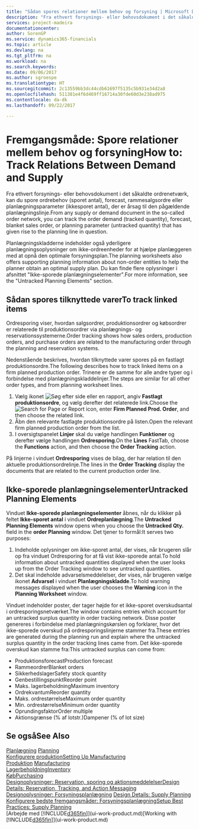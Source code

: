 ```yaml
---
title: "Sådan spores relationer mellem behov og forsyning | Microsoft Docs"
description: "Fra ethvert forsynings- eller behovsdokument i det såkaldte ordrenetværk, kan du spore ordrebehov (sporet antal), forecast, rammesalgsordre eller planlægningsparameter (ikkesporet antal), der er årsag til den pågældende planlægningslinje."
services: project-madeira
documentationcenter: 
author: SorenGP
ms.service: dynamics365-financials
ms.topic: article
ms.devlang: na
ms.tgt_pltfrm: na
ms.workload: na
ms.search.keywords: 
ms.date: 09/06/2017
ms.author: sgroespe
ms.translationtype: HT
ms.sourcegitcommit: 2c13559bb3dc44cdb61697f5135c5b931e34d2a8
ms.openlocfilehash: 511381e4f6d469ff16714a30fde60d3e238ad975
ms.contentlocale: da-dk
ms.lasthandoff: 09/22/2017

---
```

# <a name="how-to-track-relations-between-demand-and-supply"></a><span data-ttu-id="b1514-103">Fremgangsmåde: Spore relationer mellem behov og forsyning</span><span class="sxs-lookup"><span data-stu-id="b1514-103">How to: Track Relations Between Demand and Supply</span></span>
<span data-ttu-id="b1514-104">Fra ethvert forsynings- eller behovsdokument i det såkaldte ordrenetværk, kan du spore ordrebehov (sporet antal), forecast, rammesalgsordre eller planlægningsparameter (ikkesporet antal), der er årsag til den pågældende planlægningslinje.</span><span class="sxs-lookup"><span data-stu-id="b1514-104">From any supply or demand document in the so-called order network, you can track the order demand (tracked quantity), forecast, blanket sales order, or planning parameter (untracked quantity) that has given rise to the planning line in question.</span></span>

<span data-ttu-id="b1514-105">Planlægningskladderne indeholder også yderligere planlægningsoplysninger om ikke-ordreenheder for at hjælpe planlæggeren med at opnå den optimale forsyningsplan.</span><span class="sxs-lookup"><span data-stu-id="b1514-105">The planning worksheets also offers supporting planning information about non-order entities to help the planner obtain an optimal supply plan.</span></span> <span data-ttu-id="b1514-106">Du kan finde flere oplysninger i afsnittet "Ikke-sporede planlægningselementer".</span><span class="sxs-lookup"><span data-stu-id="b1514-106">For more information, see the "Untracked Planning Elements" section.</span></span>

## <a name="to-track-linked-items"></a><span data-ttu-id="b1514-107">Sådan spores tilknyttede varer</span><span class="sxs-lookup"><span data-stu-id="b1514-107">To track linked items</span></span>
<span data-ttu-id="b1514-108">Ordresporing viser, hvordan salgsordrer, produktionsordrer og købsordrer er relaterede til produktionsordrer via planlægnings- og reservationssystemerne.</span><span class="sxs-lookup"><span data-stu-id="b1514-108">Order tracking shows how sales orders, production orders, and purchase orders are related to the manufacturing order through the planning and reservation systems.</span></span>

<span data-ttu-id="b1514-109">Nedenstående beskrives, hvordan tilknyttede varer spores på en fastlagt produktionsordre.</span><span class="sxs-lookup"><span data-stu-id="b1514-109">The following describes how to track linked items on a firm planned production order.</span></span> <span data-ttu-id="b1514-110">Trinene er de samme for alle andre typer og i forbindelse med planlægningskladdelinjer.</span><span class="sxs-lookup"><span data-stu-id="b1514-110">The steps are similar for all other order types, and from planning worksheet lines.</span></span>

1. <span data-ttu-id="b1514-111">Vælg ikonet ![Søg efter side eller en rapport](media/ui-search/search_small.png "Søg efter side eller en rapport ikonet"), angiv **Fastlagt produktionsordre**, og vælg derefter det relaterede link.</span><span class="sxs-lookup"><span data-stu-id="b1514-111">Choose the ![Search for Page or Report](media/ui-search/search_small.png "Search for Page or Report icon") icon, enter **Firm Planned Prod. Order**, and then choose the related link.</span></span>
2. <span data-ttu-id="b1514-112">Åbn den relevante fastlagte produktionsordre på listen.</span><span class="sxs-lookup"><span data-stu-id="b1514-112">Open the relevant firm planned production order from the list.</span></span>
3. <span data-ttu-id="b1514-113">I oversigtspanelet **Linjer** skal du vælge handlingen **Funktioner** og derefter vælge handlingen **Ordresporing**.</span><span class="sxs-lookup"><span data-stu-id="b1514-113">On the **Lines** FastTab, choose the **Functions** action, and then choose the **Order Tracking** action.</span></span>

<span data-ttu-id="b1514-114">På linjerne i vinduet **Ordresporing** vises de bilag, der har relation til den aktuelle produktionsordrelinje.</span><span class="sxs-lookup"><span data-stu-id="b1514-114">The lines in the **Order Tracking** display the documents that are related to the current production order line.</span></span>

## <a name="untracked-planning-elements"></a><span data-ttu-id="b1514-115">Ikke-sporede planlægningselementer</span><span class="sxs-lookup"><span data-stu-id="b1514-115">Untracked Planning Elements</span></span>
<span data-ttu-id="b1514-116">Vinduet **Ikke-sporede planlægningselementer** åbnes, når du klikker på feltet **Ikke-sporet antal** i vinduet **Ordreplanlægning**.</span><span class="sxs-lookup"><span data-stu-id="b1514-116">The **Untracked Planning Elements** window opens when you choose the **Untracked Qty.** field in the **order Planning** window.</span></span> <span data-ttu-id="b1514-117">Det tjener to formål:</span><span class="sxs-lookup"><span data-stu-id="b1514-117">It serves two purposes:</span></span>

1. <span data-ttu-id="b1514-118">Indeholde oplysninger om ikke-sporet antal, der vises, når brugeren slår op fra vinduet Ordresporing for at få vist ikke-sporede antal.</span><span class="sxs-lookup"><span data-stu-id="b1514-118">To hold information about untracked quantities displayed when the user looks up from the Order Tracking window to see untracked quantities.</span></span>
2. <span data-ttu-id="b1514-119">Det skal indeholde advarselsmeddelelser, der vises, når brugeren vælge ikonet **Advarsel** i vinduet **Planlægningskladde**.</span><span class="sxs-lookup"><span data-stu-id="b1514-119">To hold warning messages displayed when the user chooses the **Warning** icon in the **Planning Worksheet** window.</span></span>

<span data-ttu-id="b1514-120">Vinduet indeholder poster, der tager højde for et ikke-sporet overskudsantal i ordresporingsnetværket.</span><span class="sxs-lookup"><span data-stu-id="b1514-120">The window contains entries which account for an untracked surplus quantity in order tracking network.</span></span> <span data-ttu-id="b1514-121">Disse poster genereres i forbindelse med planlægningskørslen og forklarer, hvor det ikke-sporede overskud på ordresporingslinjerne stammer fra.</span><span class="sxs-lookup"><span data-stu-id="b1514-121">These entries are generated during the planning run and explain where the untracked surplus quantity in the order tracking lines came from.</span></span> <span data-ttu-id="b1514-122">Det ikke-sporede overskud kan stamme fra:</span><span class="sxs-lookup"><span data-stu-id="b1514-122">This untracked surplus can come from:</span></span>

- <span data-ttu-id="b1514-123">Produktionsforecast</span><span class="sxs-lookup"><span data-stu-id="b1514-123">Production forecast</span></span>
- <span data-ttu-id="b1514-124">Rammeordrer</span><span class="sxs-lookup"><span data-stu-id="b1514-124">Blanket orders</span></span>
- <span data-ttu-id="b1514-125">Sikkerhedslager</span><span class="sxs-lookup"><span data-stu-id="b1514-125">Safety stock quantity</span></span>
- <span data-ttu-id="b1514-126">Genbestillingspunkt</span><span class="sxs-lookup"><span data-stu-id="b1514-126">Reorder point</span></span>
- <span data-ttu-id="b1514-127">Maks. lagerbeholdning</span><span class="sxs-lookup"><span data-stu-id="b1514-127">Maximum inventory</span></span>
- <span data-ttu-id="b1514-128">Ordrekvantum</span><span class="sxs-lookup"><span data-stu-id="b1514-128">Reorder quantity</span></span>
- <span data-ttu-id="b1514-129">Maks. ordrestørrelse</span><span class="sxs-lookup"><span data-stu-id="b1514-129">Maximum order quantity</span></span>
- <span data-ttu-id="b1514-130">Min. ordrestørrelse</span><span class="sxs-lookup"><span data-stu-id="b1514-130">Minimum order quantity</span></span>
- <span data-ttu-id="b1514-131">Oprundingsfaktor</span><span class="sxs-lookup"><span data-stu-id="b1514-131">Order multiple</span></span>
- <span data-ttu-id="b1514-132">Aktionsgrænse (% af lotstr.)</span><span class="sxs-lookup"><span data-stu-id="b1514-132">Dampener (% of lot size)</span></span>

## <a name="see-also"></a><span data-ttu-id="b1514-133">Se også</span><span class="sxs-lookup"><span data-stu-id="b1514-133">See Also</span></span>  
<span data-ttu-id="b1514-134">[Planlægning](production-planning.md) </span><span class="sxs-lookup"><span data-stu-id="b1514-134">[Planning](production-planning.md) </span></span>  
[<span data-ttu-id="b1514-135">Konfigurere produktion</span><span class="sxs-lookup"><span data-stu-id="b1514-135">Setting Up Manufacturing</span></span>](production-configure-production-processes.md)  
<span data-ttu-id="b1514-136">[Produktion](production-manage-manufacturing.md)  </span><span class="sxs-lookup"><span data-stu-id="b1514-136">[Manufacturing](production-manage-manufacturing.md)  </span></span>  
[<span data-ttu-id="b1514-137">Lagerbeholdning</span><span class="sxs-lookup"><span data-stu-id="b1514-137">Inventory</span></span>](inventory-manage-inventory.md)  
[<span data-ttu-id="b1514-138">Køb</span><span class="sxs-lookup"><span data-stu-id="b1514-138">Purchasing</span></span>](purchasing-manage-purchasing.md)  
[<span data-ttu-id="b1514-139">Designoplysninger: Reservation, sporing og aktionsmeddelelser</span><span class="sxs-lookup"><span data-stu-id="b1514-139">Design Details: Reservation, Tracking, and Action Messaging</span></span>](design-details-reservation-order-tracking-and-action-messaging.md)  
<span data-ttu-id="b1514-140">[Designoplysninger: Forsyningsplanlægning](design-details-supply-planning.md) </span><span class="sxs-lookup"><span data-stu-id="b1514-140">[Design Details: Supply Planning](design-details-supply-planning.md) </span></span>  
[<span data-ttu-id="b1514-141">Konfigurere bedste fremgangsmåder: Forsyningsplanlægning</span><span class="sxs-lookup"><span data-stu-id="b1514-141">Setup Best Practices: Supply Planning</span></span>](setup-best-practices-supply-planning.md)  
<span data-ttu-id="b1514-142">[Arbejde med [!INCLUDE[d365fin](includes/d365fin_md.md)]](ui-work-product.md)</span><span class="sxs-lookup"><span data-stu-id="b1514-142">[Working with [!INCLUDE[d365fin](includes/d365fin_md.md)]](ui-work-product.md)</span></span>

